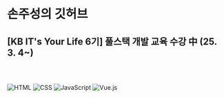 # 손주성의 깃허브
## [KB IT's Your Life 6기] 풀스택 개발 교육 수강 中 (25. 3. 4~)
## 
<br>

![HTML](https://img.shields.io/badge/HTML5-E34F26?style=for-the-badge&logo=html5&logoColor=white)  ![CSS](https://img.shields.io/badge/CSS3-1572B6?style=for-the-badge&logo=css3&logoColor=white)  ![JavaScript](https://img.shields.io/badge/JavaScript-F7DF1E?style=for-the-badge&logo=javascript&logoColor=black)  ![Vue.js](https://img.shields.io/badge/Vue.js-4FC08D?style=for-the-badge&logo=vue.js&logoColor=white)  


